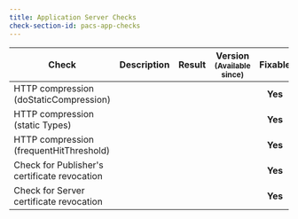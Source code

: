 ```yaml
---
title: Application Server Checks
check-section-id: pacs-app-checks
---
```


| Check                                        | Description | Result | Version<br><sub>(Available since)</sub> | Fixable |
| -------------------------------------------- | ----------- | ------ | :-------------------------------------: | :-----: |
| HTTP compression (doStaticCompression)       |             |        |                                         | **Yes** |
| HTTP compression (static Types)              |             |        |                                         | **Yes** |
| HTTP compression (frequentHitThreshold)      |             |        |                                         | **Yes** |
| Check for Publisher's certificate revocation |             |        |                                         | **Yes** |
| Check for Server certificate revocation      |             |        |                                         | **Yes** |